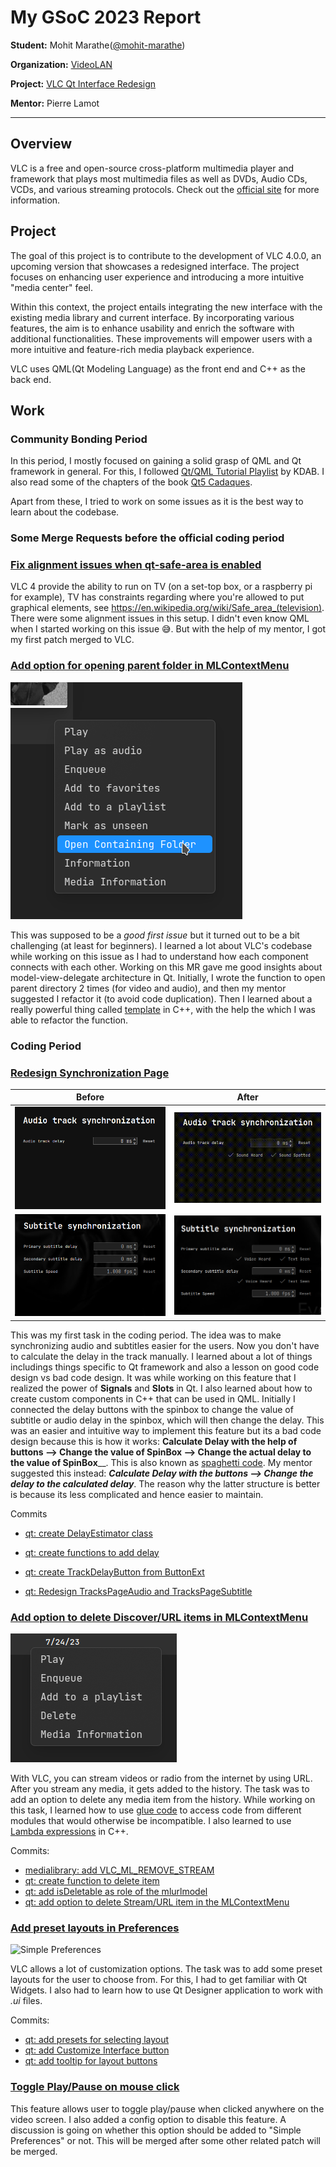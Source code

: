 # My GSoC 2023 Report

**Student:** Mohit Marathe([@mohit-marathe](https://code.videolan.org/mohit-marathe))

**Organization:** [VideoLAN](https://www.videolan.org/)

**Project:** [VLC Qt Interface Redesign](https://summerofcode.withgoogle.com/programs/2023/projects/z26bcE5j)

**Mentor:** Pierre Lamot

---

## Overview

VLC is a free and open-source cross-platform multimedia player and framework that plays most multimedia files as well as DVDs, Audio CDs, VCDs, and various streaming protocols. Check out the [official site](https://www.videolan.org/vlc/) for more information. 

## Project 

The goal of this project is to contribute to the development of VLC 4.0.0, an upcoming version that showcases a redesigned interface. The project focuses on enhancing user experience and introducing a more 
intuitive "media center" feel. 

Within this context, the project entails integrating the new interface with the existing media library and current interface. By incorporating various features, the aim is to enhance usability and enrich the
software with additional functionalities. These improvements will empower users with a more intuitive and feature-rich media playback experience. 

VLC uses QML(Qt Modeling Language) as the front end and C++ as the back end.

## Work

### Community Bonding Period

In this period, I mostly focused on gaining a solid grasp of QML and Qt framework in general. For this, I followed [Qt/QML Tutorial Playlist](https://www.youtube.com/playlist?list=PL6CJYn40gN6hdNC1IGQZfVI707dh9DPRc) by KDAB. I also read some of the chapters of the book [Qt5 Cadaques](http://qmlbook.github.io/).

Apart from these, I tried to work on some issues as it is the best way to learn about the codebase.

### Some Merge Requests before the official coding period

### [Fix alignment issues when qt-safe-area is enabled](https://code.videolan.org/videolan/vlc/-/merge_requests/3446)

VLC 4 provide the ability to run on TV (on a set-top box, or a raspberry pi for example), TV has constraints regarding where you're allowed to put graphical elements, see https://en.wikipedia.org/wiki/Safe_area_(television). There were some alignment issues in this setup. 
I didn't even know QML when I started working on this issue 😅. But with the help of my mentor, I got my first patch merged to VLC.

### [Add option for opening parent folder in MLContextMenu](https://code.videolan.org/videolan/vlc/-/merge_requests/3437)

![Context Menu](screenshots/openParentFolder.png)

This was supposed to be a _good first issue_ but it turned out to be a bit challenging (at least for beginners). I learned a lot about VLC's codebase while working on this issue as I had to understand how 
each component connects with each other. Working on this MR gave me good insights about model-view-delegate architecture in Qt.
Initially, I wrote the function to open parent directory 2 times (for video and audio), and then my mentor suggested I refactor it (to avoid code duplication). Then I learned about a really powerful thing 
called [template](https://en.m.wikipedia.org/wiki/Template_(C%2B%2B)) in C++, with the help the which I was able to refactor the function.


### Coding Period

### [Redesign Synchronization Page](https://code.videolan.org/videolan/vlc/-/merge_requests/3796)

| Before      | After |
| ----------- | ----------- |  
![](screenshots/TracksPageAudio_before.png) | ![](screenshots/TracksPageAudio_after.gif)
![](screenshots/TracksPageSubtitle_before.png) | ![](screenshots/TracksPageSubtitle_after.png)

This was my first task in the coding period. The idea was to make synchronizing audio and subtitles easier for the users. Now you don't have to calculate the delay in the track manually. I learned about a
lot of things includings things specific to Qt framework and also a lesson on good code design vs bad code design. It was while working on this feature that I realized the power of **Signals** and **Slots** 
in Qt. I also learned about how to create custom components in C++ that can be used in QML. 
Initially I connected the delay buttons with the spinbox to change the value of subtitle or audio delay in the spinbox, which will then change the delay. This was an easier and intuitive way to implement 
this feature but its a bad code design because this is how it works: **Calculate Delay with the help of buttons --> Change the value of SpinBox --> Change the actual delay to the value of SpinBox**__. This 
is also known as [spaghetti code](https://en.wikipedia.org/wiki/Spaghetti_code). My mentor suggested this instead: _**Calculate Delay with the buttons --> Change the delay to the calculated delay**_. The 
reason why the latter structure is better is because its less complicated and hence easier to maintain.

Commits

- [qt: create DelayEstimator class](https://code.videolan.org/videolan/vlc/-/merge_requests/3796/diffs?commit_id=738291698014daccb798b1058ade78f832690c5b)

- [qt: create functions to add delay](https://code.videolan.org/videolan/vlc/-/merge_requests/3796/diffs?commit_id=e2497b63b004b3403ea1f5f117d90d3c4a2d0036)

- [qt: create TrackDelayButton from ButtonExt](https://code.videolan.org/videolan/vlc/-/merge_requests/3796/diffs?commit_id=40d39356ef8c6d149b8e665e14983de4be91faf7)

- [qt: Redesign TracksPageAudio and TracksPageSubtitle](https://code.videolan.org/videolan/vlc/-/merge_requests/3796/diffs?commit_id=4982441ff0b09b6aae372f3dc0a700995948f019)

### [Add option to delete Discover/URL items in MLContextMenu](https://code.videolan.org/videolan/vlc/-/merge_requests/3819)

![deleteURL](screenshots/deleteURL.png)

With VLC, you can stream videos or radio from the internet by using URL. After you stream any media, it gets added to the history. The task was to add an option to delete any media item from the history. 
While working on this task, I learned how to use [glue code](https://www.google.com/url?sa=t&rct=j&q=&esrc=s&source=web&cd=&cad=rja&uact=8&ved=2ahUKEwj1xKDNjaaAAxUgSWwGHaaGC5YQFnoECBgQAw&url=https%3A%2F%2Fen.wikipedia.org%2Fwiki%2FGlue_code&usg=AOvVaw2B0EirDGNdV-8WF5TVlMjF&opi=89978449) to access code from different modules that would otherwise be incompatible. I also learned to use [Lambda expressions](https://en.cppreference.com/w/cpp/language/lambda) in C++.

Commits:

- [medialibrary: add VLC_ML_REMOVE_STREAM](https://code.videolan.org/videolan/vlc/-/merge_requests/3819/diffs?commit_id=8ba9acdc863a8a300d2f44bb113997b2f01b9130)
- [qt: create function to delete item](https://code.videolan.org/videolan/vlc/-/merge_requests/3819/diffs?commit_id=007153c38de80170ffdef3ce1e07934173c85af8)
- [qt: add isDeletable as role of the mlurlmodel](https://code.videolan.org/videolan/vlc/-/merge_requests/3819/diffs?commit_id=2f4f7bf7f87d1206355b0679db7c491db90f0f4b)
- [qt: add option to delete Stream/URL item in the MLContextMenu](https://code.videolan.org/videolan/vlc/-/merge_requests/3819/diffs?commit_id=2f4f7bf7f87d1206355b0679db7c491db90f0f4b)


### [Add preset layouts in Preferences](https://code.videolan.org/videolan/vlc/-/merge_requests/3924)

![Simple Preferences](screenshots/simple_prefs.gif)

VLC allows a lot of customization options. The task was to add some preset layouts for the user to choose from. For this, I had to get familiar with Qt Widgets. I also had to learn how to use Qt Designer
application to work with _.ui_ files.

Commits: 
- [qt: add presets for selecting layout](https://code.videolan.org/videolan/vlc/-/merge_requests/3924/diffs?commit_id=aa9bb39ba14b3ac5ed0519b3a4cad13311c6a25e)
- [qt: add Customize Interface button](https://code.videolan.org/videolan/vlc/-/merge_requests/3924/diffs?commit_id=11164f30591b41701f6ae7d3e8e3a22a6c534e9a)
- [qt: add tooltip for layout buttons](https://code.videolan.org/videolan/vlc/-/merge_requests/3924/diffs?commit_id=11164f30591b41701f6ae7d3e8e3a22a6c534e9a)


### [Toggle Play/Pause on mouse click](https://code.videolan.org/videolan/vlc/-/merge_requests/3912)

This feature allows user to toggle play/pause  when clicked anywhere on the video screen. I also added a config option to disable this feature. A discussion is going on whether this option should be added
to "Simple Preferences" or not. This will be merged after some other related patch will be merged.













